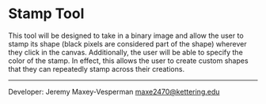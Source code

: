 Stamp Tool
==========

This tool will be designed to take in a binary image and allow the user to stamp its shape (black pixels are considered part of the shape) wherever they click in the canvas. Additionally, the user will be able to specify the color of the stamp. In effect, this allows the user to create custom shapes that they can repeatedly stamp across their creations.

---

Developer: Jeremy Maxey-Vesperman [maxe2470@kettering.edu](mailto:maxe2470@kettering.edu)
